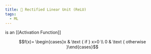 ```yaml
---
title: 📝 Rectified Linear Unit (ReLU)
tags:
  - ML
---
```

is an [[Activation Function]]

$$f(x)= \begin{cases}x & \text { if } x>0 \\ 0 & \text { otherwise }\end{cases}$$